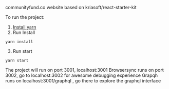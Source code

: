 communityfund.co website based on kriasoft/react-starter-kit

To run the project:

1. [Install yarn](https://yarnpkg.com/lang/en/docs/install/)
2. Run Install
```
yarn install
```
3. Run start
```
yarn start
```

The project will run on port 3001, localhost:3001
Browsersync runs on port 3002, go to localhost:3002 for awesome debugging experience
Grapqh runs on localhost:3001/graphql , go there to explore the graphql interface
